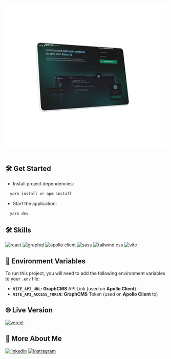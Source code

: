 <div align="center">
<img src="src/assets/git-image.png" alt="Event Plataform"  />
</div>
<br />

## 🛠 Get Started

- Install project dependencies:

```ts
  yarn install or npm install
```

- Start the application:

```ts
  yarn dev
```

## 🛠 Skills

![react][react] ![graphql][graphql] ![apollo client][apollo] ![sass][sass] ![tailwind css][tailwind] ![vite][vite]

## 💾 Environment Variables

To run this project, you will need to add the following environment variables to your `.env` file:

- **`VITE_API_URL`:** **GraphCMS** API Link (used on **Apollo Client**)
- **`VITE_API_ACCESS_TOKEN`:** **GraphCMS** Token (used on **Apollo Client** to)

## 🌐 Live Version

[![vercel](https://img.shields.io/badge/vercel-000?style=for-the-badge&logo=vercel&logoColor=white)]("")

## 🔗 More About Me

[![linkedin](https://img.shields.io/badge/linkedin-0A66C2?style=for-the-badge&logo=linkedin&logoColor=white)](https://www.linkedin.com/in/rodrigo-si/)
[![instragram](https://img.shields.io/badge/instragram-E4405F?style=for-the-badge&logo=instagram&logoColor=white)](https://www.instagram.com/rodrigo_dev_front/)

[react]: https://img.shields.io/badge/react-00875F?style=for-the-badge&logo=react&logoColor=white
[graphql]: https://img.shields.io/badge/graphql-00875F?style=for-the-badge&logo=graphql&logoColor=white
[apollo]: https://img.shields.io/badge/apollo%20client-00875F?style=for-the-badge&logo=apollographql&logoColor=white
[sass]: https://img.shields.io/badge/sass-00875F?style=for-the-badge&logo=sass&logoColor=white
[tailwind]: https://img.shields.io/badge/tailwind%20css-00875F?style=for-the-badge&logo=tailwindcss&logoColor=white
[vite]: https://img.shields.io/badge/vite-00875F?style=for-the-badge&logo=vite&logoColor=white
